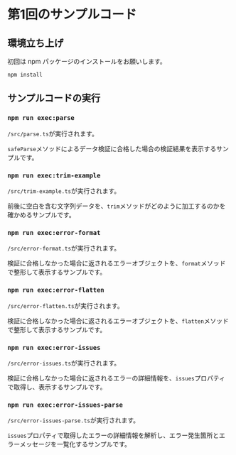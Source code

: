 # 第1回のサンプルコード

## 環境立ち上げ

初回は npm パッケージのインストールをお願いします。

```shell
npm install
```

## サンプルコードの実行

### `npm run exec:parse`

`/src/parse.ts`が実行されます。

`safeParse`メソッドによるデータ検証に合格した場合の検証結果を表示するサンプルです。

### `npm run exec:trim-example`

`/src/trim-example.ts`が実行されます。

前後に空白を含む文字列データを、`trim`メソッドがどのように加工するのかを確かめるサンプルです。

### `npm run exec:error-format`

`/src/error-format.ts`が実行されます。

検証に合格しなかった場合に返されるエラーオブジェクトを、`format`メソッドで整形して表示するサンプルです。

### `npm run exec:error-flatten`

`/src/error-flatten.ts`が実行されます。

検証に合格しなかった場合に返されるエラーオブジェクトを、`flatten`メソッドで整形して表示するサンプルです。

### `npm run exec:error-issues`

`/src/error-issues.ts`が実行されます。

検証に合格しなかった場合に返されるエラーの詳細情報を、`issues`プロパティで取得し、表示するサンプルです。

### `npm run exec:error-issues-parse`

`/src/error-issues-parse.ts`が実行されます。

`issues`プロパティで取得したエラーの詳細情報を解析し、エラー発生箇所とエラーメッセージを一覧化するサンプルです。
